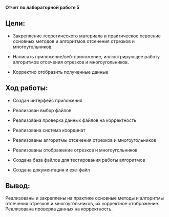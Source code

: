  __Отчет по лабораторной работе 5__

## Цели:

* Закрепление теоретического материала и практическое освоение основных методов и алгоритмов отсечения отрезков и многоугольников. 

* Написать приложение/веб-приложение, иллюстрирующее работу алгоритмов отсечения отрезков и многоугольников.

* Корректно отобразить полученные данные 

## Ход работы: 

* Создан интерфейс приложения

* Реализован выбор файлов

* Реализована проверка данных файлов на корректность

* Реализована система координат

* Реализованы алгоритмы отсечения отрезков и многоугольников

* Реализованы отображение отрезков и многоугольников

* Создана база файлов для тестирования работы алгоритмов

* Создана документация и exe-файл

## Вывод:

Реализованы и закреплены на практике основные методы и алгоритмы отсечения отрезков и многоугольников, их корректное отображение. Реализована проверка данных на корректность.
